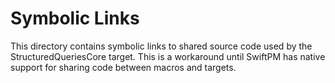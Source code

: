# Symbolic Links

This directory contains symbolic links to shared source code used
by the StructuredQueriesCore target. This is a workaround until
SwiftPM has native support for sharing code between macros and targets.
